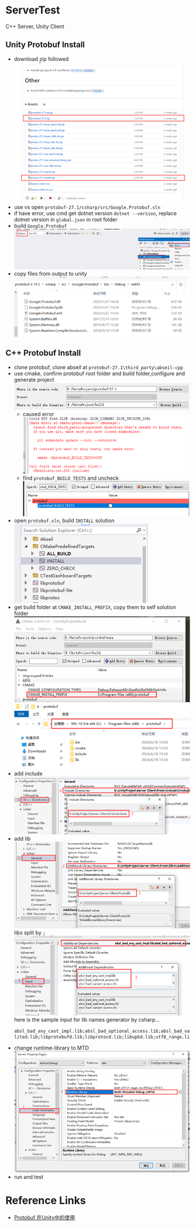 # ServerTest
C++ Server, Unity Client

## Unity Protobuf Install
* download zip followed  
  ![1718607107469](image/README/1718607107469.png)
* use vs open `protobuf-27.1/csharp/src/Google.Protobuf.sln`
* if have error, use cmd get dotnet version `dotnet --version`, replace dotnet version in `global.json` in root folder
* build `Google.Protobuf`  
  ![1718607462305](image/README/1718607462305.png)
* copy files from output to unity  
  ![1718607563600](image/README/1718607563600.png)

## C++ Protobuf Install
* clone protobuf, clone abseil at `protobuf-27.1\third_party\abseil-cpp`
* use cmake, confirm protobuf root folder and build folder,configure and generate project  
  ![1718695764015](image/README/1718695764015.png)
  * caused error  
    ![1718696515491](image/README/1718696515491.png)
  * find `protobuf_BUILD_TESTS` and uncheck  
    ![1718696558790](image/README/1718696558790.png)
* open `protobuf.sln`, build `INSTALL` solution  
  ![1718697499779](image/README/1718697499779.png)
* get build folder at `CMAKE_INSTALL_PREFIX`, copy them to self solution folder  
  ![1718697580228](image/README/1718697580228.png)
* add include  
  ![1718697743536](image/README/1718697743536.png)
* add lib  
  ![1718697795614](image/README/1718697795614.png)  
  libs split by `;`
  ![1718697837830](image/README/1718697837830.png)  
  here is the sample input for lib names generator by csharp...  
  ```
  absl_bad_any_cast_impl.lib;absl_bad_optional_access.lib;absl_bad_variant_access.lib;absl_base.lib;absl_city.lib;absl_civil_time.lib;absl_cord.lib;absl_cordz_functions.lib;absl_cordz_handle.lib;absl_cordz_info.lib;absl_cordz_sample_token.lib;absl_cord_internal.lib;absl_crc32c.lib;absl_crc_cord_state.lib;absl_crc_cpu_detect.lib;absl_crc_internal.lib;absl_debugging_internal.lib;absl_demangle_internal.lib;absl_die_if_null.lib;absl_examine_stack.lib;absl_exponential_biased.lib;absl_failure_signal_handler.lib;absl_flags_commandlineflag.lib;absl_flags_commandlineflag_internal.lib;absl_flags_config.lib;absl_flags_internal.lib;absl_flags_marshalling.lib;absl_flags_parse.lib;absl_flags_private_handle_accessor.lib;absl_flags_program_name.lib;absl_flags_reflection.lib;absl_flags_usage.lib;absl_flags_usage_internal.lib;absl_graphcycles_internal.lib;absl_hash.lib;absl_hashtablez_sampler.lib;absl_int128.lib;absl_kernel_timeout_internal.lib;absl_leak_check.lib;absl_log_entry.lib;absl_log_flags.lib;absl_log_globals.lib;absl_log_initialize.lib;absl_log_internal_check_op.lib;absl_log_internal_conditions.lib;absl_log_internal_fnmatch.lib;absl_log_internal_format.lib;absl_log_internal_globals.lib;absl_log_internal_log_sink_set.lib;absl_log_internal_message.lib;absl_log_internal_nullguard.lib;absl_log_internal_proto.lib;absl_log_severity.lib;absl_log_sink.lib;absl_low_level_hash.lib;absl_malloc_internal.lib;absl_periodic_sampler.lib;absl_random_distributions.lib;absl_random_internal_distribution_test_util.lib;absl_random_internal_platform.lib;absl_random_internal_pool_urbg.lib;absl_random_internal_randen.lib;absl_random_internal_randen_hwaes.lib;absl_random_internal_randen_hwaes_impl.lib;absl_random_internal_randen_slow.lib;absl_random_internal_seed_material.lib;absl_random_seed_gen_exception.lib;absl_random_seed_sequences.lib;absl_raw_hash_set.lib;absl_raw_logging_internal.lib;absl_scoped_set_env.lib;absl_spinlock_wait.lib;absl_stacktrace.lib;absl_status.lib;absl_statusor.lib;absl_strerror.lib;absl_strings.lib;absl_strings_internal.lib;absl_string_view.lib;absl_str_format_internal.lib;absl_symbolize.lib;absl_synchronization.lib;absl_throw_delegate.lib;absl_time.lib;absl_time_zone.lib;absl_vlog_config_internal.lib;libprotobuf-lited.lib;libprotobufd.lib;libprotocd.lib;libupbd.lib;utf8_range.lib;utf8_validity.lib;
  ```
* change runtime-library to MTD  
  ![1718698048666](image/README/1718698048666.png)
* run and test

# Reference Links
* [Protobuf 在Unity中的使用](https://blog.csdn.net/weixin_42498461/article/details/122719169)

